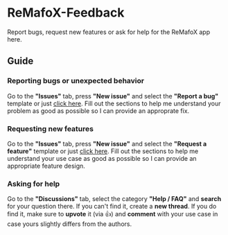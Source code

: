 # ReMafoX-Feedback

Report bugs, request new features or ask for help for the ReMafoX app here.


## Guide

### Reporting bugs or unexpected behavior

Go to the **"Issues"** tab, press **"New issue"** and select the **"Report a bug"** template or just [click here](https://github.com/FlineDev/ReMafoX-Feedback/issues/new?labels=Bug+Report&template=bug_report.md&title=%5BBug%5D+%3Cyour+bug+title%3E).
Fill out the sections to help me understand your problem as good as possible so I can provide an approprate fix.

### Requesting new features

Go to the **"Issues"** tab, press **"New issue"** and select the **"Request a feature"** template or just [click here](https://github.com/FlineDev/ReMafoX-Feedback/issues/new?labels=Feature+Request&template=feature_request.md&title=%5BFeat%5D+%3Cyour+feature+title%3E).
Fill out the sections to help me understand your use case as good as possible so I can provide an appropriate feature design.

### Asking for help

Go to the **"Discussions"** tab, select the category **"Help / FAQ"** and **search** for your question there. If you can't find it, create a **new thread**. If you do find it, make sure to **upvote** it (via :+1:) and **comment** with your use case in case yours slightly differs from the authors.
